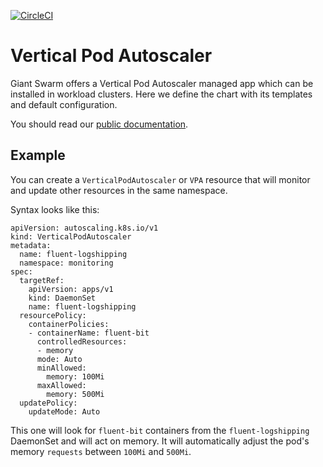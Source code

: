 [![CircleCI](https://circleci.com/gh/giantswarm/vertical-pod-autoscaler-app.svg?style=shield)](https://circleci.com/gh/giantswarm/vertical-pod-autoscaler-app)

# Vertical Pod Autoscaler

Giant Swarm offers a Vertical Pod Autoscaler managed app which can be installed in workload clusters. Here we define the chart with its templates and default configuration.

You should read our [public documentation](https://docs.giantswarm.io/getting-started/operations/autoscaling/vertical-pod-autoscaler).

## Example

You can create a `VerticalPodAutoscaler` or `VPA` resource that will monitor and update other resources in the same namespace.

Syntax looks like this:

```
apiVersion: autoscaling.k8s.io/v1
kind: VerticalPodAutoscaler
metadata:
  name: fluent-logshipping
  namespace: monitoring
spec:
  targetRef:
    apiVersion: apps/v1
    kind: DaemonSet
    name: fluent-logshipping
  resourcePolicy:
    containerPolicies:
    - containerName: fluent-bit
      controlledResources:
      - memory
      mode: Auto
      minAllowed:
        memory: 100Mi
      maxAllowed:
        memory: 500Mi
  updatePolicy:
    updateMode: Auto
```

This one will look for `fluent-bit` containers from the `fluent-logshipping` DaemonSet and will act on memory. It will automatically adjust the pod's memory `requests` between `100Mi` and `500Mi`.
